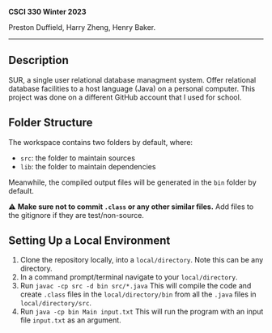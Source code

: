 **CSCI 330 Winter 2023**

Preston Duffield, Harry Zheng, Henry Baker.

---

## Description

SUR, a single user relational database managment system. Offer relational database facilities to a host language (Java) on a personal computer. This project was done on a different GitHub account that I used for school.

## Folder Structure

The workspace contains two folders by default, where:

- `src`: the folder to maintain sources
- `lib`: the folder to maintain dependencies

Meanwhile, the compiled output files will be generated in the `bin` folder by default.

:warning: **Make sure not to commit `.class` or any other similar files.** Add files to the gitignore if they are test/non-source.

## Setting Up a Local Environment

1. Clone the repository locally, into a `local/directory`. Note this can be any directory.
2. In a command prompt/terminal navigate to your `local/directory`.
3. Run `javac -cp src -d bin src/*.java`
   This will compile the code and create `.class` files in the `local/directory/bin` from all the `.java` files in `local/directory/src`.
4. Run `java -cp bin Main input.txt`
   This will run the program with an input file `input.txt` as an argument.

